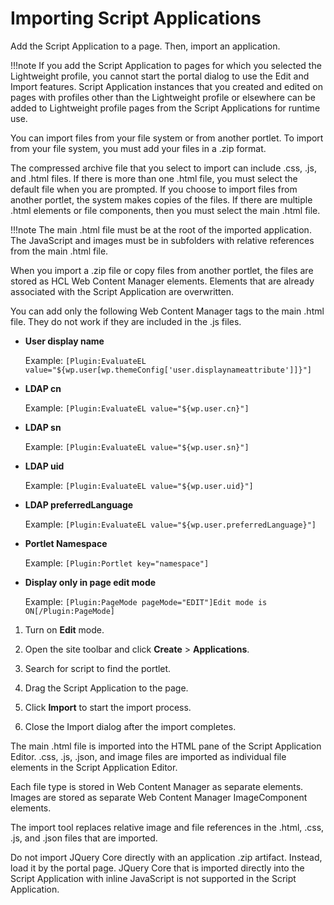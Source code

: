 # Importing Script Applications

Add the Script Application to a page. Then, import an application.

!!!note
        If you add the Script Application to pages for which you selected the Lightweight profile, you cannot start the portal dialog to use the Edit and Import features. Script Application instances that you created and edited on pages with profiles other than the Lightweight profile or elsewhere can be added to Lightweight profile pages from the Script Applications for runtime use.

You can import files from your file system or from another portlet. To import from your file system, you must add your files in a .zip format.

The compressed archive file that you select to import can include .css, .js, and .html files. If there is more than one .html file, you must select the default file when you are prompted. If you choose to import files from another portlet, the system makes copies of the files. If there are multiple .html elements or file components, then you must select the main .html file.

!!!note
        The main .html file must be at the root of the imported application. The JavaScript and images must be in subfolders with relative references from the main .html file.

When you import a .zip file or copy files from another portlet, the files are stored as HCL Web Content Manager elements. Elements that are already associated with the Script Application are overwritten.

You can add only the following Web Content Manager tags to the main .html file. They do not work if they are included in the .js files.

-   **User display name**

    Example: `[Plugin:EvaluateEL value="${wp.user[wp.themeConfig['user.displaynameattribute']]}"]`

-   **LDAP cn**

    Example: `[Plugin:EvaluateEL value="${wp.user.cn}"]`

-   **LDAP sn**

    Example: `[Plugin:EvaluateEL value="${wp.user.sn}"]`

-   **LDAP uid**

    Example: `[Plugin:EvaluateEL value="${wp.user.uid}"]`

-   **LDAP preferredLanguage**

    Example: `[Plugin:EvaluateEL value="${wp.user.preferredLanguage}"]`

-   **Portlet Namespace**

    Example: `[Plugin:Portlet key="namespace"]`

-   **Display only in page edit mode**

    Example: `[Plugin:PageMode pageMode="EDIT"]Edit mode is ON[/Plugin:PageMode]`


1.  Turn on **Edit** mode.

2.  Open the site toolbar and click **Create** \> **Applications**.

3.  Search for script to find the portlet.

4.  Drag the Script Application to the page.

5.  Click **Import** to start the import process.

6.  Close the Import dialog after the import completes.


The main .html file is imported into the HTML pane of the Script Application Editor. .css, .js, .json, and image files are imported as individual file elements in the Script Application Editor.

Each file type is stored in Web Content Manager as separate elements. Images are stored as separate Web Content Manager ImageComponent elements.

The import tool replaces relative image and file references in the .html, .css, .js, and .json files that are imported.

Do not import JQuery Core directly with an application .zip artifact. Instead, load it by the portal page. JQuery Core that is imported directly into the Script Application with inline JavaScript is not supported in the Script Application.


